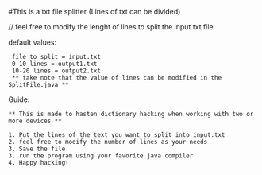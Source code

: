 #This is a txt file splitter (Lines of txt can be divided)

// feel free to modify the lenght of lines to split the input.txt file

default values:

     file to split = input.txt
     0-10 lines = output1.txt 
     10-20 lines = output2.txt
     ** take note that the value of lines can be modified in the SplitFile.java **

Guide:

    ** This is made to hasten dictionary hacking when working with two or more devices **
    
    1. Put the lines of the text you want to split into input.txt
    2. feel free to modify the number of lines as your needs
    3. Save the file 
    3. run the program using your favorite java compiler
    4. Happy hacking!
    
                                    
